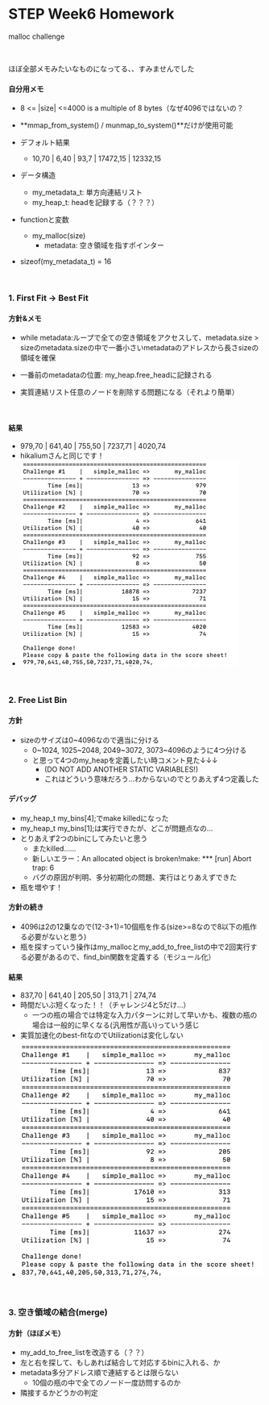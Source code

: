 # STEP Week6 Homework

malloc challenge

<br>

ほぼ全部メモみたいなものになってる、、すみませんでした

#### 自分用メモ

- 8 <= |size| <=4000  is a multiple of 8 bytes（なぜ4096ではないの？

- **mmap_from_system() / munmap_to_system()**だけが使用可能

- デフォルト結果

  - 10,70 | 6,40 | 93,7 | 17472,15 | 12332,15

- データ構造

  - my_metadata_t: 単方向連結リスト
  - my_heap_t: headを記録する（？？？）

- functionと変数

  - my_malloc(size)
    - metadata: 空き領域を指すポインター

- sizeof(my_metadata_t) = 16

<br>

### 1. First Fit -> Best Fit

#### 方針&メモ

- while metadata:ループで全ての空き領域をアクセスして、metadata.size > sizeのmetadata.sizeの中で一番小さいmetadataのアドレスから長さsizeの領域を確保

- 一番前のmetadataの位置: my_heap.free_headに記録される

- 実質連結リスト任意のノードを削除する問題になる（それより簡単）

  <br>

#### 結果

- 979,70 | 641,40 | 755,50 | 7237,71 | 4020,74
- hikaliumさんと同じです！
- ![](https://github.com/xueyi-2021/STEP_Week6/blob/master/best_fit_malloc.png)

<br>

### 2. Free List Bin

#### 方針

- sizeのサイズは0~4096なので適当に分ける
  - 0\~1024, 1025\~2048, 2049\~3072, 3073\~4096のように4つ分ける
  - と思って4つのmy_heapを定義したい時コメント見た↓↓↓
    - (DO NOT ADD ANOTHER STATIC VARIABLES!)
    - これはどういう意味だろう…わからないのでとりあえず4つ定義した



#### デバッグ

- my_heap_t my_bins[4];でmake killedになった
- my_heap_t my_bins[1];は実行できたが、どこが問題点なの…
- とりあえず2つのbinにしてみたいと思う
  - またkilled......
  - 新しいエラー：An allocated object is broken!make: *** [run] Abort trap: 6
  - バグの原因が判明、多分初期化の問題、実行はとりあえずできた
- 瓶を増やす！



#### 方針の続き

- 4096は2の12乗なので(12-3+1)=10個瓶を作る(size>=8なので8以下の瓶作る必要がないと思う)
- 瓶を探すっていう操作はmy_mallocとmy_add_to_free_listの中で2回実行する必要があるので、find_bin関数を定義する（モジュール化）



#### 結果

- 837,70 | 641,40 | 205,50 | 313,71 | 274,74
- 時間だいぶ短くなった！！（チャレンジ4と5だけ…）
  - 一つの瓶の場合では特定な入力パターンに対して早いかも、複数の瓶の場合は一般的に早くなる(汎用性が高い)っていう感じ
- 実質加速化のbest-fitなのでUtilizationは変化しない
- ![](https://github.com/xueyi-2021/STEP_Week6/blob/master/free_list_bin_malloc.png)

<br>

### 3. 空き領域の結合(merge)

#### 方針（ほぼメモ）

- my_add_to_free_listを改造する（？？）
- 左と右を探して、もしあれば結合して対応するbinに入れる、か
- metadata多分アドレス順で連結するとは限らない
  - 10個の瓶の中で全てのノード一度訪問するのか
- 隣接するかどうかの判定